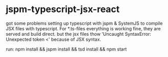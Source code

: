 # jspm-typescript-jsx-react

got some problems setting up typescript with jspm & SystemJS to compile JSX files with typescript.
For *.ts-files everything is working fine, they are served and build direct.
but the jsx files thow 'Uncaught SyntaxError: Unexpected token <' because of JSX syntax.


run:
npm install && jspm install && tsd install && npm start
